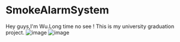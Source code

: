 # SmokeAlarmSystem
Hey guys,I'm Wu.Long time no see !
This is my university graduation project.
![image](https://github.com/user-attachments/assets/ae08c1b1-a2ee-4c34-981d-b633b888fe35)
![image](https://github.com/user-attachments/assets/87de1680-11f5-40d0-8ffc-12ff33f7cf50)



